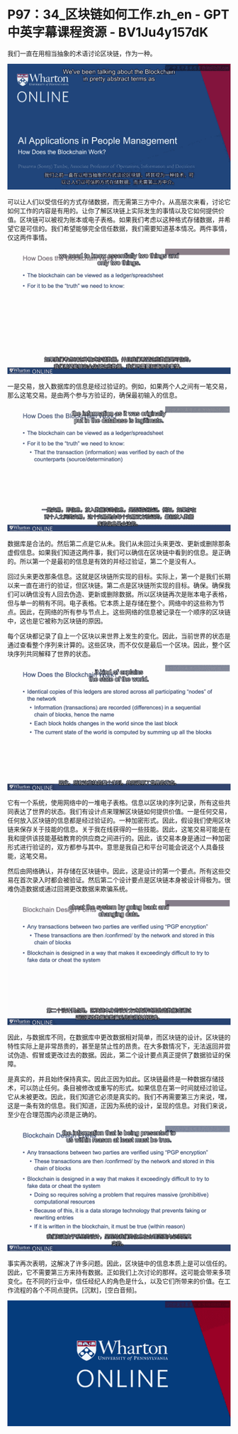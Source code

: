 # P97：34_区块链如何工作.zh_en - GPT中英字幕课程资源 - BV1Ju4y157dK

我们一直在用相当抽象的术语讨论区块链，作为一种。

![](img/4045400e9ac217dc63e2e6fd9cf447bd_1.png)

可以让人们以受信任的方式存储数据，而无需第三方中介。从高层次来看，讨论它如何工作的内容是有用的。让你了解区块链上实际发生的事情以及它如何提供价值。区块链可以被视为账本或电子表格。如果我们考虑以这种格式存储数据，并希望它是可信的。我们希望能够完全信任数据，我们需要知道基本情况。两件事情，仅这两件事情。

![](img/4045400e9ac217dc63e2e6fd9cf447bd_3.png)

一是交易，放入数据库的信息是经过验证的。例如，如果两个人之间有一笔交易，那么这笔交易。是由两个参与方验证的，确保最初输入的信息。

![](img/4045400e9ac217dc63e2e6fd9cf447bd_5.png)

数据库是合法的。然后第二点是它从未。我们从未回过头来更改、更新或删除那条虚假信息。如果我们知道这两件事，我们可以确信在区块链中看到的信息。是正确的。所以第一个是最初的信息是有效的并经过验证，第二个是没有人。

回过头来更改那条信息。这就是区块链所实现的目标。实际上，第一个是我们长期以来一直在进行的验证，但区块链。第二点是区块链所实现的目标。确保。确保我们可以确信没有人回去伪造、更新或删除数据。所以区块链再次是账本电子表格，但与单一的稍有不同。电子表格。它本质上是存储在整个。网络中的这些称为节点。因此，在网络的所有参与节点上。这些网络的信息被记录在一个顺序的区块链中，这也是它被称为区块链的原因。

每个区块都记录了自上一个区块以来世界上发生的变化。因此，当前世界的状态是通过查看整个序列来计算的。这些区块，而不仅仅是最后一个区块。因此，整个区块序列共同解释了世界的状态。

![](img/4045400e9ac217dc63e2e6fd9cf447bd_7.png)

它有一个系统，使用网络中的一堆电子表格。信息以区块的序列记录，所有这些共同表达了世界的状态。我们有设计点来理解区块链如何提供价值。一是任何交易，任何放入区块链的信息都是经过验证的。一种加密形式。因此，假设我们使用区块链来保存关于技能的信息。关于我在线获得的一些技能。因此，这笔交易可能是在我和提供该技能基础教育的供应商之间进行的。因此，该交易本身是通过一种加密形式进行验证的，双方都参与其中。意思是我自己和平台可能会说这个人具备技能，这笔交易。

然后由网络确认，并存储在区块链中。因此，这是设计的第一个要点。所有这些交易在首次录入时都会被验证。然后第二个设计要点是区块链本身被设计得极为。很难伪造数据或通过回溯更改数据来欺骗系统。

![](img/4045400e9ac217dc63e2e6fd9cf447bd_9.png)

因此，与数据库不同，在数据库中更改数据相对简单，而区块链的设计。区块链的特性实际上是非常昂贵的，甚至是禁止性的昂贵。在大多数情况下，无法返回并尝试伪造、假冒或更改过去的数据。因此，第二个设计要点真正提供了数据验证的保障。

是真实的，并且始终保持真实。因此正因为如此。区块链最终是一种数据存储技术，可以防止任何。条目被修改或重写的形式。如果信息在第一时间就经过验证。它从未被更改。因此，我们知道它必须是真实的。我们不再需要第三方来说，嘿，这是一条有效的信息。我们知道，正因为系统的设计，呈现的信息。对我们来说，至少在合理范围内必须是正确的。

![](img/4045400e9ac217dc63e2e6fd9cf447bd_11.png)

事实再次表明，这解决了许多问题。因此，区块链中的信息本质上是可以信任的。因此，它不需要第三方来持有数据。正如我们上次讨论的那样。这可能会带来多项变化。在不同的行业中，信任经纪人的角色是什么，以及它们所带来的价值。在工作流程的各个不同点提供。[沉默]，[空白音频]。

![](img/4045400e9ac217dc63e2e6fd9cf447bd_13.png)
